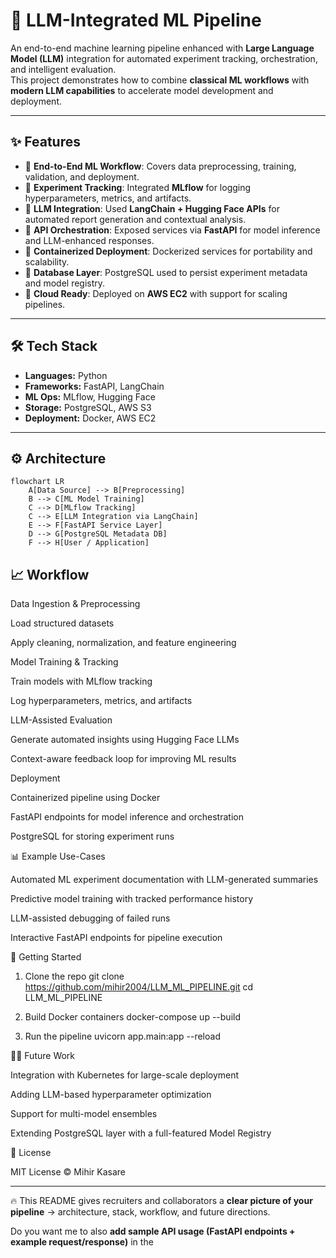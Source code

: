 # 🚀 LLM-Integrated ML Pipeline

An end-to-end machine learning pipeline enhanced with **Large Language Model (LLM)** integration for automated experiment tracking, orchestration, and intelligent evaluation.  
This project demonstrates how to combine **classical ML workflows** with **modern LLM capabilities** to accelerate model development and deployment.

---

## ✨ Features

- 🔹 **End-to-End ML Workflow**: Covers data preprocessing, training, validation, and deployment.
- 🔹 **Experiment Tracking**: Integrated **MLflow** for logging hyperparameters, metrics, and artifacts.
- 🔹 **LLM Integration**: Used **LangChain + Hugging Face APIs** for automated report generation and contextual analysis.
- 🔹 **API Orchestration**: Exposed services via **FastAPI** for model inference and LLM-enhanced responses.
- 🔹 **Containerized Deployment**: Dockerized services for portability and scalability.
- 🔹 **Database Layer**: PostgreSQL used to persist experiment metadata and model registry.
- 🔹 **Cloud Ready**: Deployed on **AWS EC2** with support for scaling pipelines.

---

## 🛠️ Tech Stack

- **Languages:** Python
- **Frameworks:** FastAPI, LangChain
- **ML Ops:** MLflow, Hugging Face
- **Storage:** PostgreSQL, AWS S3
- **Deployment:** Docker, AWS EC2

---

## ⚙️ Architecture

```mermaid
flowchart LR
    A[Data Source] --> B[Preprocessing]
    B --> C[ML Model Training]
    C --> D[MLflow Tracking]
    C --> E[LLM Integration via LangChain]
    E --> F[FastAPI Service Layer]
    D --> G[PostgreSQL Metadata DB]
    F --> H[User / Application]
```

## 📈 Workflow

Data Ingestion & Preprocessing

Load structured datasets

Apply cleaning, normalization, and feature engineering

Model Training & Tracking

Train models with MLflow tracking

Log hyperparameters, metrics, and artifacts

LLM-Assisted Evaluation

Generate automated insights using Hugging Face LLMs

Context-aware feedback loop for improving ML results

Deployment

Containerized pipeline using Docker

FastAPI endpoints for model inference and orchestration

PostgreSQL for storing experiment runs

📊 Example Use-Cases

Automated ML experiment documentation with LLM-generated summaries

Predictive model training with tracked performance history

LLM-assisted debugging of failed runs

Interactive FastAPI endpoints for pipeline execution

🚀 Getting Started

1. Clone the repo
   git clone https://github.com/mihir2004/LLM_ML_PIPELINE.git
   cd LLM_ML_PIPELINE

2. Build Docker containers
   docker-compose up --build

3. Run the pipeline
   uvicorn app.main:app --reload

🧑‍🔬 Future Work

Integration with Kubernetes for large-scale deployment

Adding LLM-based hyperparameter optimization

Support for multi-model ensembles

Extending PostgreSQL layer with a full-featured Model Registry

📄 License

MIT License © Mihir Kasare

---

🔥 This README gives recruiters and collaborators a **clear picture of your pipeline** → architecture, stack, workflow, and future directions.

Do you want me to also **add sample API usage (FastAPI endpoints + example request/response)** in the
